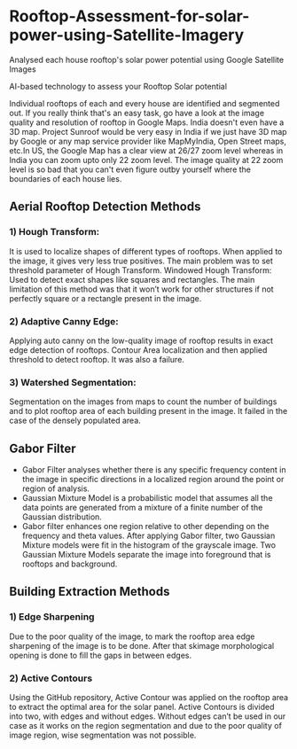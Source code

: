 # Rooftop-Assessment-for-solar-power-using-Satellite-Imagery
Analysed each house rooftop's solar power potential using Google Satellite Images

AI-based technology to assess your Rooftop Solar potential

Individual rooftops of each and every house are identified and segmented out. If you really think that's an easy task, go have a look at the image quality and resolution of rooftop in Google Maps. India doesn't even have a 3D map. Project Sunroof would be very easy in India if we just have 3D map by Google or any map service provider like MapMyIndia, Open Street maps, etc.In US, the Google Map has a clear view at 26/27 zoom level whereas in India you can zoom upto only 22 zoom level. The image quality at 22 zoom level is so bad that you can't even figure outby yourself where the boundaries of each house lies. 

## Aerial Rooftop Detection Methods
### 1) Hough Transform: 
It is used to localize shapes of different types of rooftops. When applied to the image, it gives very less true positives. The main problem was to set threshold parameter of Hough Transform. Windowed Hough Transform: Used to detect exact shapes like squares and rectangles. The main limitation of this method was that it won’t work for other structures if not perfectly
square or a rectangle present in the image.
### 2) Adaptive Canny Edge: 
Applying auto canny on the low-quality image of rooftop results in exact edge detection of rooftops.
Contour Area localization and then applied threshold to detect rooftop. It was also a failure.
### 3) Watershed Segmentation: 
Segmentation on the images from maps to count the number of buildings and to plot rooftop area of each building present in the image. It failed in the case of the densely populated area.

## Gabor Filter
* Gabor Filter analyses whether there is any specific frequency content in the image in specific directions in a localized region around the point or region of analysis.
* Gaussian Mixture Model is a probabilistic model that assumes all the data points are generated from a mixture of a finite number of the Gaussian distribution.
* Gabor filter enhances one region relative to other depending on the frequency and theta values. After applying Gabor filter, two Gaussian Mixture models were fit in the histogram of the grayscale image. Two Gaussian Mixture Models separate the image into foreground that is rooftops and background.

## Building Extraction Methods
### 1) Edge Sharpening
Due to the poor quality of the image, to mark the rooftop area edge sharpening of the image is to be done. After that skimage morphological opening is done to fill the gaps in between edges.
### 2) Active Contours
Using the GitHub repository, Active Contour was applied on the rooftop area to extract the optimal area for the solar panel. Active Contours is divided into two, with edges and without edges. Without edges can’t be used in our case as it works on the region segmentation and due to the poor quality of image region, wise segmentation was not possible.
